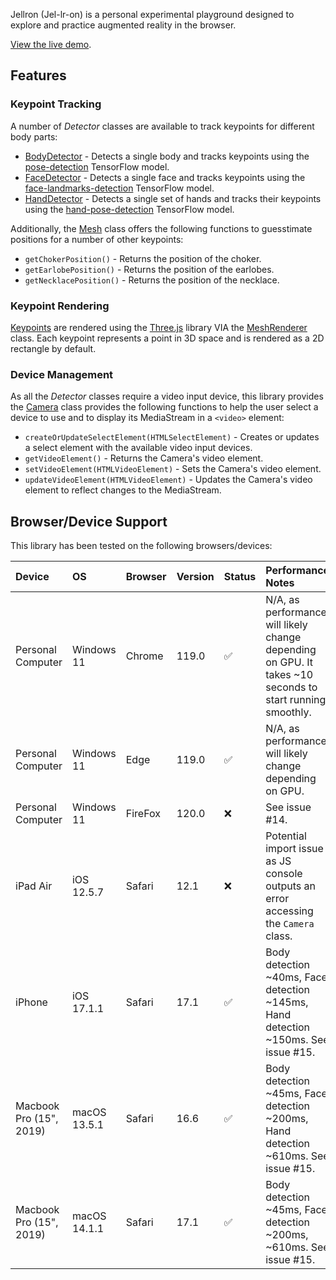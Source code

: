 Jellron (Jel-lr-on) is a personal experimental playground designed to explore and practice augmented reality in the browser.

[View the live demo](http://valkryst.github.io/Jellron/).

## Features

### Keypoint Tracking

A number of _Detector_ classes are available to track keypoints for different body parts:

- [BodyDetector](https://github.com/Valkryst/Jellron/blob/master/js/body_detector.js) - Detects a single body and tracks keypoints using the [pose-detection](https://github.com/tensorflow/tfjs-models/tree/master/pose-detection/src/blazepose_tfjs) TensorFlow model.
- [FaceDetector](https://github.com/Valkryst/Jellron/blob/master/js/face_detector.js) - Detects a single face and tracks keypoints using the [face-landmarks-detection](https://github.com/tensorflow/tfjs-models/tree/master/face-landmarks-detection/src/tfjs) TensorFlow model.
- [HandDetector](https://github.com/Valkryst/Jellron/blob/master/js/hand_detector.js) - Detects a single set of hands and tracks their keypoints using the [hand-pose-detection](https://github.com/tensorflow/tfjs-models/tree/master/hand-pose-detection/src/tfjs) TensorFlow model.

Additionally, the [Mesh](https://github.com/Valkryst/Jellron/blob/master/js/mesh.js) class offers the following functions to guesstimate positions for a number of other keypoints:

- `getChokerPosition()` - Returns the position of the choker.
- `getEarlobePosition()` - Returns the position of the earlobes.
- `getNecklacePosition()` - Returns the position of the necklace.

### Keypoint Rendering

[Keypoints](https://github.com/Valkryst/Jellron/blob/master/js/keypoint.js) are rendered using the
[Three.js](https://threejs.org/) library VIA the [MeshRenderer](https://github.com/Valkryst/Jellron/blob/master/js/mesh_renderer.js)
class. Each keypoint represents a point in 3D space and is rendered as a 2D rectangle by default.

### Device Management

As all the _Detector_ classes require a video input device, this library provides the [Camera](https://github.com/Valkryst/Jellron/blob/master/js/camera.js)
class provides the following functions to help the user select a device to use and to display its MediaStream in a 
`<video>` element:

- `createOrUpdateSelectElement(HTMLSelectElement)` - Creates or updates a select element with the available video input devices.
- `getVideoElement()` - Returns the Camera's video element.
- `setVideoElement(HTMLVideoElement)` - Sets the Camera's video element.
- `updateVideoElement(HTMLVideoElement)` - Updates the Camera's video element to reflect changes to the MediaStream.

## Browser/Device Support

This library has been tested on the following browsers/devices:

| Device                  | OS           | Browser | Version | Status | Performance Notes                                                                                        |
|:------------------------|:-------------|:--------|:--------|:-------|:---------------------------------------------------------------------------------------------------------|
| Personal Computer       | Windows 11   | Chrome  | 119.0   | ✅      | N/A, as performance will likely change depending on GPU. It takes ~10 seconds to start running smoothly. |
| Personal Computer       | Windows 11   | Edge    | 119.0   | ✅      | N/A, as performance will likely change depending on GPU.                                                 |
| Personal Computer       | Windows 11   | FireFox | 120.0   | ❌      | See issue #14.                                                                                           |
| iPad Air                | iOS 12.5.7   | Safari  | 12.1    | ❌      | Potential import issue as JS console outputs an error accessing the `Camera` class.                      |
| iPhone                  | iOS 17.1.1   | Safari  | 17.1    | ✅      | Body detection ~40ms, Face detection ~145ms, Hand detection ~150ms. See issue #15.                       |
| Macbook Pro (15", 2019) | macOS 13.5.1 | Safari  | 16.6    | ✅      | Body detection ~45ms, Face detection ~200ms, Hand detection ~610ms. See issue #15.                       |
| Macbook Pro (15", 2019) | macOS 14.1.1 | Safari  | 17.1    | ✅      | Body detection ~45ms, Face detection ~200ms, ~610ms. See issue #15.                                      |                                                      
